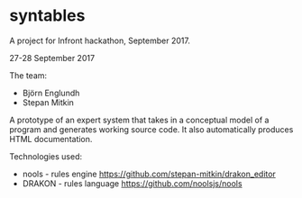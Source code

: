 # syntables

A project for Infront hackathon, September 2017.

27-28 September 2017

The team:
- Björn Englundh
- Stepan Mitkin

A prototype of an expert system that takes in a conceptual model of a program and generates working source code.
It also automatically produces HTML documentation.

Technologies used:
- nools - rules engine https://github.com/stepan-mitkin/drakon_editor
- DRAKON - rules language https://github.com/noolsjs/nools

